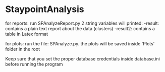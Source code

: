 # StaypointAnalysis

for reports: run SPAnalyzeReport.py 2 string variables will printed: 
-result: contains a plain text report about the data (clusters)
-result2: contains a table in Latex format

for plots: run the file: SPAnalyze.py. the plots will be saved inside 'Plots' folder in the root

Keep sure that you set the proper database credentials inside database.ini before running the program

